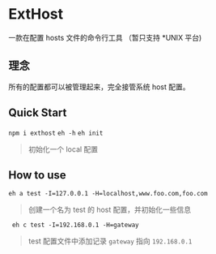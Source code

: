 # ExtHost

一款在配置 hosts 文件的命令行工具 （暂只支持 *UNIX 平台)

## 理念

所有的配置都可以被管理起来，完全接管系统 host 配置。

## Quick Start

`npm i exthost`
`eh -h`
`eh init`
> 初始化一个 local 配置

## How to use

` eh a test -I=127.0.0.1 -H=localhost,www.foo.com,foo.com `  

> 创建一个名为 test 的 host 配置，并初始化一些信息

` eh c test -I=192.168.0.1 -H=gateway`

> test 配置文件中添加记录 `gateway` 指向 `192.168.0.1`